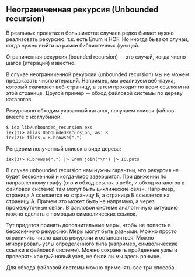 ## Неограниченная рекурсия (Unbounded recursion)

В реальных проектах в большинстве случаев редко бывает нужно реализовать рекурсию, т.к. есть Enum и HOF. Но иногда бывают случаи, когда нужно выйти за рамки библиотечных функций.

Ограниченная рекурсия (bounded recursion) -- это случай, когда число шагов (итераций) известно.

В случае неограниченной рекурсии (unbounded recursion) мы не можем предсказать число итераций. Например, мы реализуем веб-паука, который скачивает веб-страницу, а затем проходит по всем ссылкам на этой странице. Другой пример -- обход файловой системы по дереву каталогов.

Рекурсивно обходим указанный каталог, получаем список файлов вместе с их глубиной:

```elixir-iex
$ iex lib/unbounded_recursion.exs
iex(1)> alias UnboundedRecursion, as: R
iex(2)> files = R.browse(".")
```

Рендерим полученный список в виде дерева:

```elixir-iex
iex(3)> R.browse(".") |> Enum.join("\n") |> IO.puts
```

В случае unbounded recursion нам нужны гарантии, что рекурсия не будет бесконечной и когда-либо завершится. При движении по направленному графу (это и обход ссылок в вебе, и обход каталогов в файловой системе) там могут быть циклические связи. Например, страница А ссылается на страницу Б, а страница Б ссылается на страницу А. Причем это может быть не напрямую, а через промежуточные связи. В файловой системе аналогичную ситуацию можно сделать с помощью символических ссылок.

Тут придется принять дополнительные меры, чтобы не попасть в бесконечную рекурсию. Меры могут быть разными. Можно просто ограничить число шагов рекурсии и остановиться. Можно игнорировать узлы определенного типа (например, символические ссылки в файловой системе). Можно сохранять пройденные узлы и проверять каждый новый узел, не были ли мы здесь раньше.

Для обхода файловой системы можно применять все три способа.
